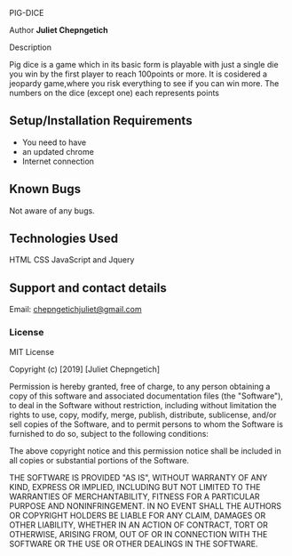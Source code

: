  PIG-DICE

Author
**Juliet Chepngetich**

 Description

Pig dice is a game which in its basic form is playable with just a single die you win by the first player to reach 100points or more. It is cosidered a jeopardy game,where you risk everything to see if you can win more. The numbers on the dice (except one) each represents points



## Setup/Installation Requirements
* You need to have 
* an updated chrome
* Internet connection

## Known Bugs
Not aware of any bugs. 


## Technologies Used
HTML
CSS
JavaScript and Jquery



## Support and contact details
Email: chepngetichjuliet@gmail.com

### License
 
  MIT License

Copyright (c) [2019] [Juliet Chepngetich]

Permission is hereby granted, free of charge, to any person obtaining a copy
of this software and associated documentation files (the "Software"), to deal
in the Software without restriction, including without limitation the rights
to use, copy, modify, merge, publish, distribute, sublicense, and/or sell
copies of the Software, and to permit persons to whom the Software is
furnished to do so, subject to the following conditions:

The above copyright notice and this permission notice shall be included in all
copies or substantial portions of the Software.

THE SOFTWARE IS PROVIDED "AS IS", WITHOUT WARRANTY OF ANY KIND, EXPRESS OR
IMPLIED, INCLUDING BUT NOT LIMITED TO THE WARRANTIES OF MERCHANTABILITY,
FITNESS FOR A PARTICULAR PURPOSE AND NONINFRINGEMENT. IN NO EVENT SHALL THE
AUTHORS OR COPYRIGHT HOLDERS BE LIABLE FOR ANY CLAIM, DAMAGES OR OTHER
LIABILITY, WHETHER IN AN ACTION OF CONTRACT, TORT OR OTHERWISE, ARISING FROM,
OUT OF OR IN CONNECTION WITH THE SOFTWARE OR THE USE OR OTHER DEALINGS IN THE
SOFTWARE.